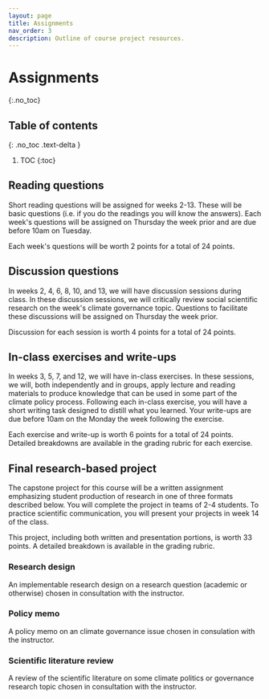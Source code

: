 ```yaml
---
layout: page
title: Assignments
nav_order: 3
description: Outline of course project resources.
---
```


# Assignments
{:.no_toc}

## Table of contents
{: .no_toc .text-delta }

1. TOC
{:toc}

## Reading questions
Short reading questions will be assigned for weeks 2-13. These will be basic questions (i.e. if you do the readings you will know the answers). Each week's questions will be assigned on Thursday the week prior and are due before 10am on Tuesday. 

Each week's questions will be worth 2 points for a total of 24 points.

## Discussion questions
In weeks 2, 4, 6, 8, 10, and 13, we will have discussion sessions during class. In these discussion sessions, we will critically review social scientific research on the week's climate governance topic. Questions to facilitate these discussions will be assigned on Thursday the week prior. 

Discussion for each session is worth 4 points for a total of 24 points.


## In-class exercises and write-ups
In weeks 3, 5, 7, and 12, we will have in-class exercises. In these sessions, we will, both independently and in groups, apply lecture and reading materials to produce knowledge that can be used in some part of the climate policy process. Following each in-class exercise, you will have a short writing task designed to distill what you learned. Your write-ups are due before 10am on the Monday the week following the exercise. 

Each exercise and write-up is worth 6 points for a total of 24 points. Detailed breakdowns are available in the grading rubric for each exercise.

## Final research-based project
The capstone project for this course will be a written assignment emphasizing student production of research in one of three formats described below. You will complete the project in teams of 2-4 students. To practice scientific communication, you will present your projects in week 14 of the class.

This project, including both written and presentation portions, is worth 33 points. A detailed breakdown is available in the grading rubric.

### Research design
An implementable research design on a research question (academic or otherwise) chosen in consultation with the instructor.

### Policy memo
A policy memo on an climate governance issue chosen in consulation with the instructor.

### Scientific literature review
A review of the scientific literature on some climate politics or governance research topic chosen in consultation with the instructor.

